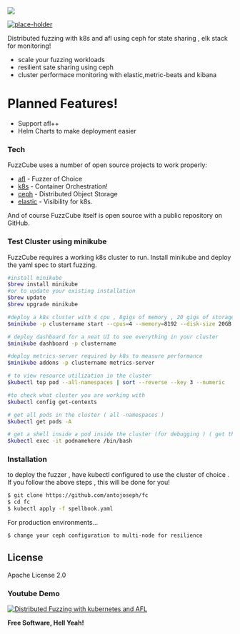 ![](https://raw.githubusercontent.com/antojoseph/fc/master/resources/logo.png)

[![place-holder](https://travis-ci.org/joemccann/dillinger.svg?branch=master)](palce-holder)

Distributed fuzzing with k8s and afl using ceph for state sharing , elk stack for monitoring!

  - scale your fuzzing workloads
  - resilient sate sharing using ceph 
  - cluster performace monitoring with elastic,metric-beats and kibana

# Planned Features!

  - Support afl++
  - Helm Charts to make deployment easier 



### Tech

FuzzCube uses a number of open source projects to work properly:

* [afl] - Fuzzer of Choice
* [k8s] - Container Orchestration!
* [ceph] - Distributed Object Storage
* [elastic] - Visibility for k8s.

And of course FuzzCube itself is open source with a public repository on GitHub.
### Test Cluster using minikube
FuzzCube requires a working k8s cluster to run.
Install minikube and deploy the yaml spec to start fuzzing.
```sh
#install minikube
$brew install minikube
#or to update your existing installation
$brew update
$brew upgrade minikube

#deploy a k8s cluster with 4 cpu , 8gigs of memory , 20 gigs of storage and log startup to console
$minikube -p clustername start --cpus=4 --memory=8192 --disk-size 20GB --alsologtostderr -v=7

# deploy dashboard for a neat UI to see everything in your cluster
$minikube dashboard -p clustername

#deploy metrics-server required by k8s to measure performance
$minikube addons -p clustername metrics-server

# to view resource utilization in the cluster
$kubectl top pod --all-namespaces | sort --reverse --key 3 --numeric 

#to check what cluster you are working with 
$kubectl config get-contexts

# get all pods in the cluster ( all -namespaces )
$kubectl get pods -A

# get a shell inside a pod inside the cluster (for debugging ) ( get the pod name using kubectl get pods -A )
$kubectl exec -it podnamehere /bin/bash

```
### Installation

to deploy the fuzzer , have kubectl configured to use the cluster of choice . If you follow the above steps , this will be done for you!

```sh
$ git clone https://github.com/antojoseph/fc
$ cd fc
$ kubectl apply -f spellbook.yaml
```

For production environments...

```sh
$ change your ceph configuration to multi-node for resilience
```


License
----
Apache License 2.0

### Youtube Demo

[![Distributed Fuzzing with kubernetes and AFL](http://img.youtube.com/vi/FMOBS3a4Tnk/0.jpg)](http://www.youtube.com/watch?v=FMOBS3a4Tnk "Distributed Fuzzing with kubernetes and AFL")


**Free Software, Hell Yeah!**

[afl]: <https://github.com/google/AFL>
[k8s]: <https://github.com/kubernetes/kubernetes> 
[ceph]: <https://github.com/ceph/ceph>
[elastic]: <https://github.com/elastic>
